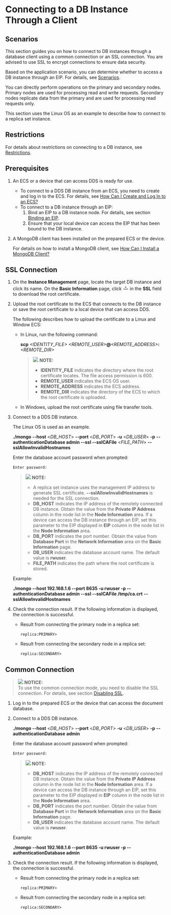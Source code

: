 # Connecting to a DB Instance Through a Client<a name="en-us_topic_0105284966"></a>

## **Scenarios**<a name="en-us_topic_0085335422_section46429645141251"></a>

This section guides you on how to connect to DB instances through a database client using a common connection or an SSL connection. You are advised to use SSL to encrypt connections to ensure data security.

Based on the application scenario, you can determine whether to access a DB instance through an EIP. For details, see  [Scenarios](binding-and-unbinding-an-eip(replica-set).md#section055104935914).

You can directly perform operations on the primary and secondary nodes. Primary nodes are used for processing read and write requests. Secondary nodes replicate data from the primary and are used for processing read requests only.

This section uses the Linux OS as an example to describe how to connect to a replica set instance.

## Restrictions<a name="section135810251275"></a>

For details about restrictions on connecting to a DB instance, see  [Restrictions](restrictions(replica-set).md).

## **Prerequisites**<a name="en-us_topic_0085335422_section12950115493212"></a>

1.  An ECS or a device that can access DDS is ready for use.
    -   To connect to a  DDS DB instance  from an ECS, you need to create and log in to the ECS. For details, see  [How Can I Create and Log In to an ECS?](how-can-i-create-and-log-in-to-an-ecs.md)
    -   To connect to a  DB instance  through an EIP:
        1.  Bind an EIP to a DB instance node. For details, see section  [Binding an EIP](binding-and-unbinding-an-eip(replica-set).md#section33192668203259).
        2.  Ensure that your local device can access the EIP that has been bound to the DB instance.

2.  A MongoDB client has been installed on the prepared ECS or the device.

    For details on how to install a MongoDB client, see  [How Can I Install a MongoDB Client?](how-can-i-install-a-mongodb-client.md)


## SSL Connection<a name="section3730754113815"></a>

1.  On the  **Instance Management**  page, locate the target DB instance and click its name. On the  **Basic Information**  page, click  ![](figures/icon-download.png)  in the  **SSL**  field to download the root certificate.
2.  Upload the root certificate to the ECS that connects to the DB instance or save the root certificate to a local device that can access DDS.

    The following describes how to upload the certificate to a Linux and Window ECS:

    -   In Linux, run the following command:

        **scp** _<IDENTITY\_FILE\>_ _<REMOTE\_USER\>_**@**_<REMOTE\_ADDRESS\>_**:**_<REMOTE\_DIR\>_

        >![](/images/icon-note.gif) **NOTE:**   
        >-   **IDENTITY\_FILE**  indicates the directory where the root certificate locates. The file access permission is 600.  
        >-   **REMOTE\_USER**  indicates the ECS OS user.  
        >-   **REMOTE\_ADDRESS**  indicates the ECS address.  
        >-   **REMOTE\_DIR**  indicates the directory of the ECS to which the root certificate is uploaded.  

    -   In Windows, upload the root certificate using file transfer tools.

3.  Connect to a  DDS DB instance.

    The Linux OS is used as an example.

    **./mongo --host**  <_DB\_HOST_\>  **--port**  <_DB\_PORT_\>  **-u**  <_DB\_USER_\>  **-p** **--authenticationDatabase admin --ssl --sslCAFile**  <_FILE\_PATH_\>  **--sslAllowInvalidHostnames**

    Enter the database account password when prompted:

    ```
    Enter password:
    ```

    >![](/images/icon-note.gif) **NOTE:**   
    >-   A replica set instance uses the management IP address to generate SSL certificate.  **--sslAllowInvalidHostnames**  is needed for the SSL connection.  
    >-   **DB\_HOST**  indicates the IP address of the remotely connected DB instance. Obtain the value from the  **Private IP Address**  column in the node list in the  **Node Information**  area. If a device can access the DB instance through an EIP, set this parameter to the EIP displayed in  **EIP**  column in the node list in the  **Node Information**  area.  
    >-   **DB\_PORT**  indicates the port number. Obtain the value from  **Database Port**  in the  **Network Information**  area on the  **Basic Information**  page.  
    >-   **DB\_USER**  indicates the database account name. The default value is  **rwuser**.  
    >-   **FILE\_PATH**  indicates the path where the root certificate is stored.  

    Example:

    **./mongo --host 192.168.1.6 --port 8635 -u rwuser -p --authenticationDatabase admin --ssl --sslCAFile /tmp/ca.crt** **--sslAllowInvalidHostnames**

4.  Check the connection result. If the following information is displayed, the connection is successful.
    -   Result from connecting the primary node in a replica set:

        ```
        replica:PRIMARY>
        ```

    -   Result from connecting the secondary node in a replica set:

        ```
        replica:SECONDARY>
        ```



## Common Connection<a name="en-us_topic_0085335422_sfc3bfb212a8440799f49320d91fc096c"></a>

>![](/images/icon-notice.gif) **NOTICE:**   
>To use the common connection mode, you need to disable the SSL connection. For details, see section  [Disabling SSL](enabling-or-disabling-ssl(replica-set).md#en-us_topic_0085468614_section4225593518277).  

1.  Log in to the prepared ECS or the device that can access the document database.
2.  Connect to a  DDS DB instance.

    **./mongo --host**  <_DB\_HOST_\>  **--port**  <_DB\_PORT_\>  **-u**  <_DB\_USER_\>  **-p** **--authenticationDatabase** **admin**

    Enter the database account password when prompted:

    ```
    Enter password:
    ```

    >![](/images/icon-note.gif) **NOTE:**   
    >-   **DB\_HOST**  indicates the IP address of the remotely connected DB instance. Obtain the value from the  **Private IP Address**  column in the node list in the  **Node Information**  area. If a device can access the DB instance through an EIP, set this parameter to the EIP displayed in  **EIP**  column in the node list in the  **Node Information**  area.  
    >-   **DB\_PORT**  indicates the port number. Obtain the value from  **Database Port**  in the  **Network Information**  area on the  **Basic Information**  page.  
    >-   **DB\_USER**  indicates the database account name. The default value is  **rwuser**.  

    Example:

    **./mongo --host 192.168.1.6 --port 8635 -u rwuser -p --authenticationDatabase admin**

3.  Check the connection result. If the following information is displayed, the connection is successful.
    -   Result from connecting the primary node in a replica set:

        ```
        replica:PRIMARY>
        ```

    -   Result from connecting the secondary node in a replica set:

        ```
        replica:SECONDARY>
        ```



